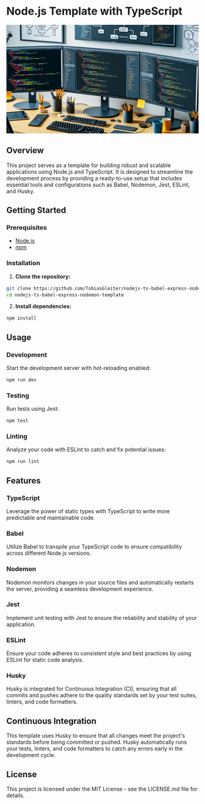 # Node.js Template with TypeScript

![banner](https://github.com/TobiasGleiter/nodejs-ts-babel-express-nodemon-template/blob/main/docs/images/banner.png)

## Overview

This project serves as a template for building robust and scalable applications using Node.js and TypeScript. It is designed to streamline the development process by providing a ready-to-use setup that includes essential tools and configurations such as Babel, Nodemon, Jest, ESLint, and Husky.

## Getting Started

### Prerequisites

- [Node.js](https://nodejs.org/)
- [npm](https://www.npmjs.com/)

### Installation

1. **Clone the repository:**

```sh
git clone https://github.com/TobiasGleiter/nodejs-ts-babel-express-nodemon-template
cd nodejs-ts-babel-express-nodemon-template
```

2. **Install dependencies:**

```sh
npm install
```

## Usage

### Development

Start the development server with hot-reloading enabled:

```sh
npm run dev
```

### Testing

Run tests using Jest:

```sh
npm test
```

### Linting

Analyze your code with ESLint to catch and fix potential issues:

```sh
npm run lint
```

## Features

### TypeScript

Leverage the power of static types with TypeScript to write more predictable and maintainable code.

### Babel

Utilize Babel to transpile your TypeScript code to ensure compatibility across different Node.js versions.

### Nodemon

Nodemon monitors changes in your source files and automatically restarts the server, providing a seamless development experience.

### Jest

Implement unit testing with Jest to ensure the reliability and stability of your application.

### ESLint

Ensure your code adheres to consistent style and best practices by using ESLint for static code analysis.

### Husky

Husky is integrated for Continuous Integration (CI), ensuring that all commits and pushes adhere to the quality standards set by your test suites, linters, and code formatters.

## Continuous Integration

This template uses Husky to ensure that all changes meet the project's standards before being committed or pushed. Husky automatically runs your tests, linters, and code formatters to catch any errors early in the development cycle.

## License

This project is licensed under the MIT License - see the LICENSE.md file for details.
